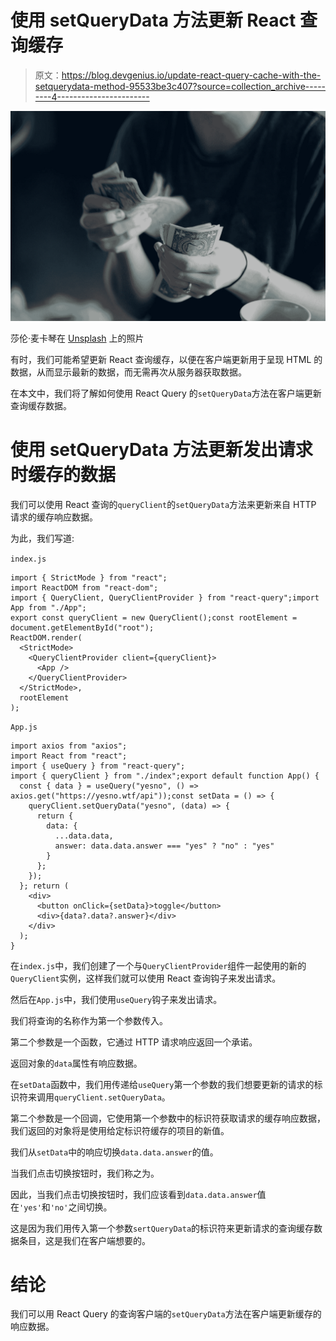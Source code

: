 # 使用 setQueryData 方法更新 React 查询缓存

> 原文：<https://blog.devgenius.io/update-react-query-cache-with-the-setquerydata-method-95533be3c407?source=collection_archive---------4----------------------->

![](img/eeba9d840338806d164ed679e71372db.png)

莎伦·麦卡琴在 [Unsplash](https://unsplash.com?utm_source=medium&utm_medium=referral) 上的照片

有时，我们可能希望更新 React 查询缓存，以便在客户端更新用于呈现 HTML 的数据，从而显示最新的数据，而无需再次从服务器获取数据。

在本文中，我们将了解如何使用 React Query 的`setQueryData`方法在客户端更新查询缓存数据。

# 使用 setQueryData 方法更新发出请求时缓存的数据

我们可以使用 React 查询的`queryClient`的`setQueryData`方法来更新来自 HTTP 请求的缓存响应数据。

为此，我们写道:

`index.js`

```
import { StrictMode } from "react";
import ReactDOM from "react-dom";
import { QueryClient, QueryClientProvider } from "react-query";import App from "./App";
export const queryClient = new QueryClient();const rootElement = document.getElementById("root");
ReactDOM.render(
  <StrictMode>
    <QueryClientProvider client={queryClient}>
      <App />
    </QueryClientProvider>
  </StrictMode>,
  rootElement
);
```

`App.js`

```
import axios from "axios";
import React from "react";
import { useQuery } from "react-query";
import { queryClient } from "./index";export default function App() {
  const { data } = useQuery("yesno", () => axios.get("https://yesno.wtf/api"));const setData = () => {
    queryClient.setQueryData("yesno", (data) => {
      return {
        data: {
          ...data.data,
          answer: data.data.answer === "yes" ? "no" : "yes"
        }
      };
    });
  }; return (
    <div>
      <button onClick={setData}>toggle</button>
      <div>{data?.data?.answer}</div>
    </div>
  );
}
```

在`index.js`中，我们创建了一个与`QueryClientProvider`组件一起使用的新的`QueryClient`实例，这样我们就可以使用 React 查询钩子来发出请求。

然后在`App.js`中，我们使用`useQuery`钩子来发出请求。

我们将查询的名称作为第一个参数传入。

第二个参数是一个函数，它通过 HTTP 请求响应返回一个承诺。

返回对象的`data`属性有响应数据。

在`setData`函数中，我们用传递给`useQuery`第一个参数的我们想要更新的请求的标识符来调用`queryClient.setQueryData`。

第二个参数是一个回调，它使用第一个参数中的标识符获取请求的缓存响应数据，我们返回的对象将是使用给定标识符缓存的项目的新值。

我们从`setData`中的响应切换`data.data.answer`的值。

当我们点击切换按钮时，我们称之为。

因此，当我们点击切换按钮时，我们应该看到`data.data.answer`值在`'yes'`和`'no'`之间切换。

这是因为我们用传入第一个参数`sertQueryData`的标识符来更新请求的查询缓存数据条目，这是我们在客户端想要的。

# 结论

我们可以用 React Query 的查询客户端的`setQueryData`方法在客户端更新缓存的响应数据。
